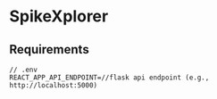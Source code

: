 # SpikeXplorer

## Requirements

```
// .env
REACT_APP_API_ENDPOINT=//flask api endpoint (e.g., http://localhost:5000)
```
